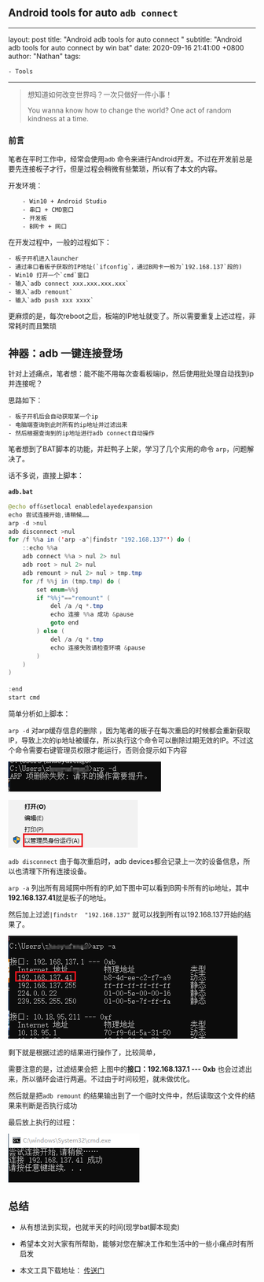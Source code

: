 ## Android  tools for auto `adb connect `
---
layout:     post
title:      "Android  adb tools for auto connect "
subtitle:   "Android  adb tools for auto connect by win bat"
date:   2020-09-16 21:41:00 +0800
author:     "Nathan"
tags:

    - Tools

---

> 想知道如何改变世界吗？一次只做好一件小事！
>
> You wanna know how to change the world? One act of random kindness at a time.
>



### 前言

笔者在平时工作中，经常会使用`adb` 命令来进行Android开发。不过在开发前总是要先连接板子才行，但是过程会稍微有些繁琐，所以有了本文的内容。

开发环境：

		- Win10 + Android Studio
		- 串口 + CMD窗口
		- 开发板 
		- B网卡 + 网口

在开发过程中，一般的过程如下：

	- 板子开机进入launcher
	- 通过串口看板子获取的IP地址(`ifconfig`，通过B网卡一般为`192.168.137`段的) 
	- Win10 打开一个`cmd`窗口
	- 输入`adb connect xxx.xxx.xxx.xxx`
	- 输入`adb remount`
	- 输入`adb push xxx xxxx`

更麻烦的是，每次reboot之后，板端的IP地址就变了。所以需要重复上述过程，非常耗时而且繁琐

## 神器：adb 一键连接登场

针对上述痛点，笔者想：能不能不用每次查看板端ip，然后使用批处理自动找到ip并连接呢？

思路如下：

	- 板子开机后会自动获取某一个ip
	- 电脑端查询到此时所有的ip地址并过滤出来
	- 然后根据查询到的ip地址进行adb connect自动操作

笔者想到了BAT脚本的功能，并赶鸭子上架，学习了几个实用的命令 `arp`，问题解决了。

话不多说，直接上脚本：

**`adb.bat`**

```JAVA
@echo off&setlocal enabledelayedexpansion
echo 尝试连接开始,请稍候……
arp -d >nul
adb disconnect >nul
for /f %%a in ('arp -a^|findstr "192.168.137"') do (
	::echo %%a
	adb connect %%a > nul 2> nul
	adb root > nul 2> nul
	adb remount > nul 2> nul > tmp.tmp
	for /f %%j in (tmp.tmp) do (
		set enum=%%j
		if "%%j"=="remount" (
			del /a /q *.tmp
			echo 连接 %%a 成功 &pause
			goto end
		) else (
			del /a /q *.tmp
			echo 连接失败请检查环境 &pause
		) 
	)
)

:end
start cmd 

```

简单分析如上脚本：

`arp -d` 对arp缓存信息的删除 ，因为笔者的板子在每次重启的时候都会重新获取IP，导致上次的ip地址被缓存，所以执行这个命令可以删除过期无效的IP。不过这个命令需要右键管理员权限才能运行，否则会提示如下内容

![arp-d](/img/adb-tool/arp-d.png)

![admin](/img/adb-tool/admin.png)

`adb disconnect` 由于每次重启时，adb devices都会记录上一次的设备信息，所以也清理下所有连接设备。

`arp -a` 列出所有局域网中所有的IP,如下图中可以看到B网卡所有的ip地址，其中**192.168.137.41**就是板子的地址。

然后加上过滤`|findstr  "192.168.137"` 就可以找到所有以192.168.137开始的结果了。

![arp-a](/img/adb-tool/arp-a.png)

剩下就是根据过滤的结果进行操作了，比较简单，

需要注意的是，过滤结果会把 上图中的**接口：192.168.137.1 --- 0xb** 也会过滤出来，所以循环会进行两遍。不过由于时间较短，就未做优化。

然后就是把`adb remount` 的结果输出到了一个临时文件中，然后读取这个文件的结果来判断是否执行成功


最后放上执行的过程：

![done](/img/adb-tool/done.png)

## 总结

 - 从有想法到实现，也就半天的时间(现学bat脚本现卖)

 - 希望本文对大家有所帮助，能够对您在解决工作和生活中的一些小痛点时有所启发

- 本文工具下载地址： [传送门](https://github.com/Nathan-Feng/Tools)

  